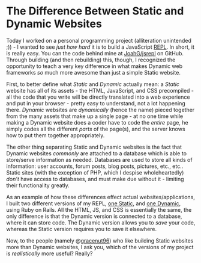 <h1>The Difference Between Static and Dynamic Websites</h1>

<p>Today I worked on a personal programming project (alliteration unintended ;)) - I wanted to see <em>just how hard</em> it is to build a JavaScript <a href="http://en.wikipedia.org/wiki/Read%E2%80%93eval%E2%80%93print_loop" target="_blank">REPL</a>. In short, it is really easy. You can the code behind mine at <a href="https://github.com/JoahG/jsrepl" target="_blank">JoahG/jsrepl</a> on GitHub. Through building (and then rebuilding) this, though, I recognized the opportunity to teach a very key difference in what makes Dynamic web frameworks <em>so</em> much more awesome than just a simple Static website.</p>

<p>First, to better define what <em>Static</em> and <em>Dynamic</em> actually mean: a <em>Static</em> website has all of its assets - the HTML, JavaScript, and CSS precompiled - all the code that you write will be directly translated into a web experience and put in your browser - pretty easy to understand, not a lot happening there. <em>Dynamic</em> websites are <em>dynamically</em> (hence the name) pieced together from the many assets that make up a single page - at no one time while making a Dynamic website does a coder have to code the <em>entire</em> page, he simply codes all the different <em>parts</em> of the page(s), and the server knows how to put them together appropriately.</p>

<p>The other thing separating Static and Dynamic websites is the fact that Dynamic websites <em>commonly</em> are attached to a database which is able to store/serve information as needed. Databases are used to store all kinds of information: user accounts, forum posts, blog posts, pictures, etc., etc.. Static sites (with the exception of PHP, which I despise wholeheartedly) <em>don&#8217;t</em> have access to databases, and must make due without it - limiting their functionality greatly.</p>

<p>As an example of how these differences effect actual websites/applications, I built two different versions of my REPL, <a href="http://git.joahg.com/jsrepl">one Static</a>, and <a href="jsrepl-joahg.herokuapp.com">one Dynamic</a>, using Ruby on Rails. All the HTML, JS, and CSS is essentially the same, the only difference is that the Dynamic version is connected to a database, where it can store code. The Dynamic version allows you to <em>save</em> your code, whereas the Static version requires you to save it elsewhere.</p>

<p>Now, to the people (namely @<a href="http://gracenut96.tumblr.com" target="_blank">gracenut96</a>) who like building Static websites more than Dynamic websites, I ask you, which of the versions of my project is <em>realistically</em> more useful? Really?</p>